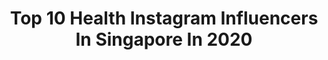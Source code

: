 ---
title: Top 10 Health Instagram Influencers In Singapore In 2020
description: >-
  Find top health Instagram influencers in Singapore in 2020. Most popular hashtags: #singapore #stayhome #instagood #love.
platform: Instagram
profiles:
  - username: "mirchelley"
    fullname: >-
      MICHELLE 💚
    location: "Singapore"
    followers: 151645
    engagement: 125
    commentsToLikes: 0.053196
    avatar: "https://scontent-ams4-1.cdninstagram.com/v/t51.2885-19/s320x320/70612321_1482874581868920_1489226390300524544_n.jpg?_nc_ht=scontent-ams4-1.cdninstagram.com&_nc_ohc=zS2RVdzZ3AMAX90RNFG&oh=d7b7a2ff0c617e82e3c22e39912d517d&oe=5EB2FFD9"
    verified: false
    hashtags: "#barbiedoll, #happyilogirls, #pomelogirls, #barbie"
  - username: "fonekekho"
    fullname: >-
      Foneke
    location: "Singapore"
    followers: 38408
    engagement: 643
    commentsToLikes: 0.013996
    avatar: "https://scontent-amt2-1.cdninstagram.com/v/t51.2885-19/s320x320/51725734_813688442303841_8279603392179863552_n.jpg?_nc_ht=scontent-amt2-1.cdninstagram.com&_nc_ohc=sek_AqxGZAcAX_JhQtS&oh=55dc044abd6edfa9f9ebd6e61c820bd2&oe=5EBA7EE6"
    verified: false
    hashtags: "#stayhome, #minustwelvedegrees, #pakuwonsurabaya, #staysafe"
  - username: "asianfoodninja"
    fullname: >-
      SYDNEY FOOD NINJA
    location: "Singapore"
    followers: 81449
    engagement: 385
    commentsToLikes: 0.051520
    avatar: "https://scontent-ams4-1.cdninstagram.com/v/t51.2885-19/s320x320/89461299_228905591570930_4202149475025682432_n.jpg?_nc_ht=scontent-ams4-1.cdninstagram.com&_nc_ohc=X1B3mz7xO6wAX_vHrji&oh=eed105359df6bbb0e43b83d73205c4b4&oe=5EBA67F0"
    verified: false
    hashtags: "#kingscrossstation, #desserts, #toshihikokakigori, #michelinguidetaipei"
  - username: "chennaifoodtalkies"
    fullname: >-
      The Munching Advocate🇮🇳
    location: "Singapore"
    followers: 13584
    engagement: 1003
    commentsToLikes: 0.052237
    avatar: "https://scontent-lht6-1.cdninstagram.com/v/t51.2885-19/s320x320/87832387_1532625743569967_3269088574661722112_n.jpg?_nc_ht=scontent-lht6-1.cdninstagram.com&_nc_ohc=w_jyffplR9cAX9tcsaY&oh=36212db688f77e8554ada612f8b94b88&oe=5EBB46C0"
    verified: false
    hashtags: "#raiseatoast, #chennaifoodtalkies, #chennaifood, #girlpower"
  - username: "applehong"
    fullname: >-
      Apple Hong 洪乙心
    location: "Singapore"
    followers: 53387
    engagement: 131
    commentsToLikes: 0.026150
    avatar: "https://scontent-ams4-1.cdninstagram.com/v/t51.2885-19/s320x320/71895084_3061459230745120_3984280558787100672_n.jpg?_nc_ht=scontent-ams4-1.cdninstagram.com&_nc_ohc=ByBkD0sQrG4AX_N68A3&oh=07572298a1eabfc26d10d775a8bd9451&oe=5EB6A898"
    verified: true
    hashtags: "#fukuokatower, #faithhopelove, #strengthenimmunesystem, #happywomensday"
  - username: "_mrschia_"
    fullname: >-
      Cynthia Tee
    location: "Singapore"
    followers: 7050
    engagement: 754
    commentsToLikes: 0.930020
    avatar: "https://scontent-ams4-1.cdninstagram.com/v/t51.2885-19/s320x320/74611112_671420050055188_7518853465880133632_n.jpg?_nc_ht=scontent-ams4-1.cdninstagram.com&_nc_ohc=Xs4rVmyMSf8AX_Wjm_F&oh=edef61b35222234c30c61fe6cf0fcf6a&oe=5EB63911"
    verified: false
    hashtags: "#breastfeedingmom, #momstyle, #marriedcouple, #bepresent"
  - username: "angeliqueteo"
    fullname: >-
      Angelique Nicolette Teo
    location: "Singapore"
    followers: 18285
    engagement: 634
    commentsToLikes: 0.123427
    avatar: "https://scontent-atl3-1.cdninstagram.com/v/t51.2885-19/s320x320/83308848_666845444070054_5757607319047241728_n.jpg?_nc_ht=scontent-atl3-1.cdninstagram.com&_nc_ohc=NEBL4Q_ChCgAX8GVesg&oh=ec9cb1fd35161e387c735f5fb6ded654&oe=5EB810E7"
    verified: false
    hashtags: "#baubles, #december, #yearoftherat, #vegan"
  - username: "jonbyjonsam"
    fullname: >-
      Jonsam
    location: "Singapore"
    followers: 16129
    engagement: 874
    commentsToLikes: 0.032823
    avatar: "https://scontent-ams4-1.cdninstagram.com/v/t51.2885-19/s320x320/80786462_512791972953073_8863508727261560832_n.jpg?_nc_ht=scontent-ams4-1.cdninstagram.com&_nc_ohc=0DiP4UtO73kAX_cGOG_&oh=c75b2ce3188ed670956dc49c7c9d45ef&oe=5EB88BA3"
    verified: false
    hashtags: "#balitrip, #thebalibible, #wanderlust, #trip"
  - username: "qinlovesmacaronsss"
    fullname: >-
      мαʏα ʜᴀᴢᴇʟ ǫɪɴ マヤ • sɪɴɢᴀᴘᴏʀᴇ
    location: "Singapore"
    followers: 24385
    engagement: 512
    commentsToLikes: 0.147471
    avatar: "https://scontent-lhr8-1.cdninstagram.com/v/t51.2885-19/s320x320/90091727_523139031942000_7371847442691522560_n.jpg?_nc_ht=scontent-lhr8-1.cdninstagram.com&_nc_ohc=GrLRjxZL4CMAX9LAyQs&oh=82e993d891aa7067e5f0e5e549a5795f&oe=5EBA068E"
    verified: false
    hashtags: "#sgfoodie, #2019ncov, #makeuptalk, #sgeats"
  - username: "lyzpopz"
    fullname: >-
      Sherly Devonne Ng 黄艺萱
    location: "Singapore"
    followers: 43122
    engagement: 1178
    commentsToLikes: 0.008989
    avatar: "https://scontent-ams4-1.cdninstagram.com/v/t51.2885-19/s320x320/64663690_838574876514756_4696640673405730816_n.jpg?_nc_ht=scontent-ams4-1.cdninstagram.com&_nc_ohc=VXIMZ8sM_kQAX-hrW5b&oh=00692142d3bf22fee2750eef8d7b41e6&oe=5EBC0580"
    verified: false
    hashtags: "#happynewyear2020, #cny2020, #nomnomnomnom, #goodbyesushiface"
---